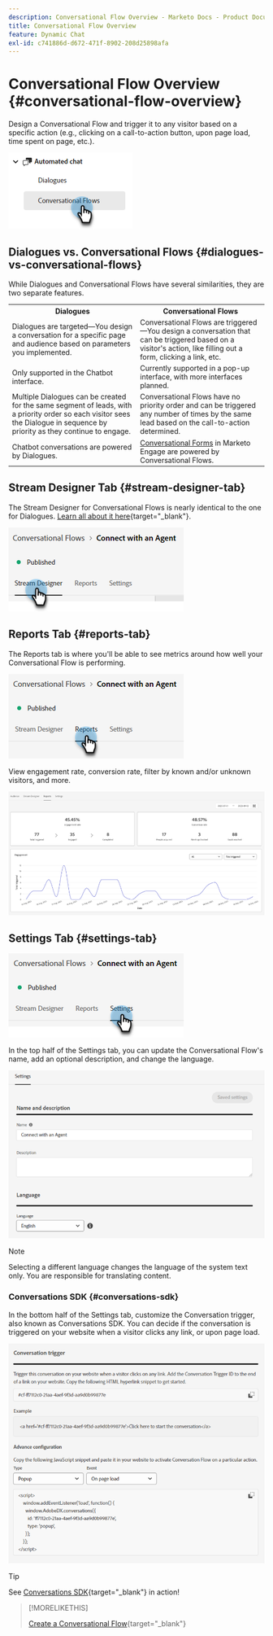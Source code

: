 ```yaml
---
description: Conversational Flow Overview - Marketo Docs - Product Documentation
title: Conversational Flow Overview
feature: Dynamic Chat
exl-id: c741886d-d672-471f-8902-208d25898afa
---
```

# Conversational Flow Overview {#conversational-flow-overview}

Design a Conversational Flow and trigger it to any visitor based on a specific action (e.g., clicking on a call-to-action button, upon page load, time spent on page, etc.).

   ![](assets/conversational-flow-overview-1.png)

## Dialogues vs. Conversational Flows {#dialogues-vs-conversational-flows}

While Dialogues and Conversational Flows have several similarities, they are two separate features.

<table>
 <tbody>
  <tr>
   <th style="width:50%">Dialogues</th>
   <th style="width:50%">Conversational Flows</th>
  </tr>
  <tr>
   <td>Dialogues are targeted&mdash;You design a conversation for a specific page and audience based on parameters you implemented.</td>
   <td>Conversational Flows are triggered&mdash;You design a conversation that can be triggered based on a visitor's action, like filling out a form, clicking a link, etc.</td>
  </tr>
   <tr>
   <td>Only supported in the Chatbot interface.</td>
   <td>Currently supported in a pop-up interface, with more interfaces planned.</td>
  </tr>
  </tr>
   <tr>
   <td>Multiple Dialogues can be created for the same segment of leads, with a priority order so each visitor sees the Dialogue in sequence by priority as they continue to engage.</td>
   <td>Conversational Flows have no priority order and can be triggered any number of times by the same lead based on the call-to-action determined.</td>
  </tr>
  <tr>
   <td>Chatbot conversations are powered by Dialogues.</td>
   <td><a href="/help/marketo/product-docs/demand-generation/dynamic-chat/automated-chat/conversational-flow-settings-for-marketo-engage-forms.md" target="_blank">Conversational Forms</a> in Marketo Engage are powered by Conversational Flows.</td>
  </tr>
 </tbody>
</table>

## Stream Designer Tab {#stream-designer-tab}

The Stream Designer for Conversational Flows is nearly identical to the one for Dialogues. [Learn all about it here](/help/marketo/product-docs/demand-generation/dynamic-chat/automated-chat/stream-designer.md){target="_blank"}.

   ![](assets/conversational-flow-overview-2.png)

## Reports Tab {#reports-tab}

The Reports tab is where you'll be able to see metrics around how well your Conversational Flow is performing.

   ![](assets/conversational-flow-overview-3.png)

View engagement rate, conversion rate, filter by known and/or unknown visitors, and more.

   ![](assets/conversational-flow-overview-4.png)

## Settings Tab {#settings-tab}

   ![](assets/conversational-flow-overview-5.png)

In the top half of the Settings tab, you can update the Conversational Flow's name, add an optional description, and change the language.

   ![](assets/conversational-flow-overview-6.png)

>[!NOTE]
>
>Selecting a different language changes the language of the system text only. You are responsible for translating content.

### Conversations SDK {#conversations-sdk}

In the bottom half of the Settings tab, customize the Conversation trigger, also known as Conversations SDK. You can decide if the conversation is triggered on your website when a visitor clicks any link, or upon page load.

   ![](assets/conversational-flow-overview-7.png)

>[!TIP]
>
>See [Conversations SDK](https://experienceleague.adobe.com/tools/marketo-dynamic-chatbot/conversations-sdk/){target="_blank"} in action!

>[!MORELIKETHIS]
>
>[Create a Conversational Flow](/help/marketo/product-docs/demand-generation/dynamic-chat/automated-chat/create-a-conversational-flow.md){target="_blank"}

